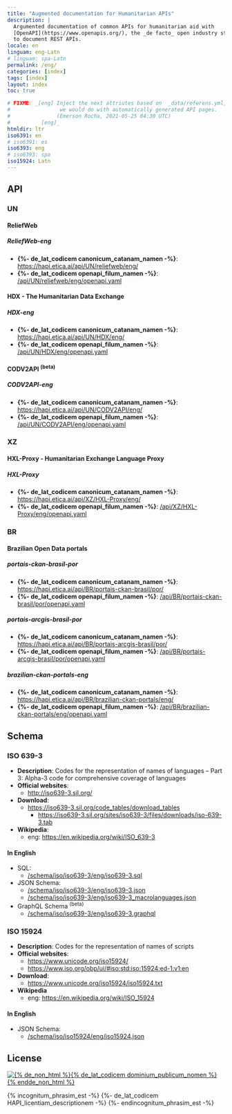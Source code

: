 ```yaml
---
title: "Augmented documentation for Humanitarian APIs"
description: |
  Argumented documentation of common APIs for humanitarian aid with
  [OpenAPI](https://www.openapis.org/), the _de facto_ open industry standard
  to document REST APIs.
locale: en
linguam: eng-Latn
# linguam: spa-Latn
permalink: /eng/
categories: [index]
tags: [index]
layout: index
toc: true

# FIXME: _[eng] Inject the next attriutes based on  _data/referens.yml, like
#                we would do with automatically generated API pages.
#               (Emerson Rocha, 2021-05-25 04:30 UTC)
#          [eng]_
htmldir: ltr
iso6391: en
# iso6391: es
iso6393: eng
# iso6393: spa
iso15924: Latn
---
```


## API

### UN

#### ReliefWeb
<!--
- **Wikipedia**:
  - eng: <https://en.wikipedia.org/wiki/ReliefWeb>
-->


##### ReliefWeb-eng
- **{%- de_lat_codicem canonicum_catanam_namen -%}**: <https://hapi.etica.ai/api/UN/reliefweb/eng/>
- **{%- de_lat_codicem openapi_filum_namen -%}**: [/api/UN/reliefweb/eng/openapi.yaml](/api/UN/reliefweb/eng/openapi.yaml)

#### HDX - The Humanitarian Data Exchange

##### HDX-eng
- **{%- de_lat_codicem canonicum_catanam_namen -%}**: <https://hapi.etica.ai/api/UN/HDX/eng/>
- **{%- de_lat_codicem openapi_filum_namen -%}**: [/api/UN/HDX/eng/openapi.yaml](/api/UN/HDX/eng/openapi.yaml)

#### CODV2API <sup>(beta)</sup>

##### CODV2API-eng
- **{%- de_lat_codicem canonicum_catanam_namen -%}**: <https://hapi.etica.ai/api/UN/CODV2API/eng/>
- **{%- de_lat_codicem openapi_filum_namen -%}**: [/api/UN/CODV2API/eng/openapi.yaml](/api/UN/CODV2API/eng/openapi.yaml)

### XZ

#### HXL-Proxy - Humanitarian Exchange Language Proxy

##### HXL-Proxy
- **{%- de_lat_codicem canonicum_catanam_namen -%}**: <https://hapi.etica.ai/api/XZ/HXL-Proxy/eng/>
- **{%- de_lat_codicem openapi_filum_namen -%}**: [/api/XZ/HXL-Proxy/eng/openapi.yaml](/api/XZ/HXL-Proxy/eng/openapi.yaml)

### BR

#### Brazilian Open Data portals

##### portais-ckan-brasil-por

- **{%- de_lat_codicem canonicum_catanam_namen -%}**: <https://hapi.etica.ai/api/BR/portais-ckan-brasil/por/>
- **{%- de_lat_codicem openapi_filum_namen -%}**: [/api/BR/portais-ckan-brasil/por/openapi.yaml](/api/BR/portais-ckan-brasil/por/openapi.yaml)

##### portais-arcgis-brasil-por

- **{%- de_lat_codicem canonicum_catanam_namen -%}**: <https://hapi.etica.ai/api/BR/portais-arcgis-brasil/por/>
- **{%- de_lat_codicem openapi_filum_namen -%}**: [/api/BR/portais-arcgis-brasil/por/openapi.yaml](/api/BR/portais-arcgis-brasil/por/openapi.yaml)


##### brazilian-ckan-portals-eng

- **{%- de_lat_codicem canonicum_catanam_namen -%}**: <https://hapi.etica.ai/api/BR/brazilian-ckan-portals/eng/>
- **{%- de_lat_codicem openapi_filum_namen -%}**: [/api/BR/brazilian-ckan-portals/eng/openapi.yaml](/api/BR/brazilian-ckan-portals/eng/openapi.yaml)

## Schema

### ISO 639-3
- **Description**: Codes for the representation of names of languages –
  Part 3: Alpha-3 code for comprehensive coverage of languages
- **Official websites**:
  - <http://iso639-3.sil.org/>
- **Download**:
  - <https://iso639-3.sil.org/code_tables/download_tables>
    - <https://iso639-3.sil.org/sites/iso639-3/files/downloads/iso-639-3.tab>
- **Wikipedia**:
  - eng: <https://en.wikipedia.org/wiki/ISO_639-3>

#### In English
- SQL:
  - [/schema/iso/iso639-3/eng/iso639-3.sql](/schema/iso/iso639-3/eng/iso639-3.sql)
- JSON Schema:
  - [/schema/iso/iso639-3/eng/iso639-3.json](/schema/iso/iso639-3/eng/iso639-3.json)
  - [/schema/iso/iso639-3/eng/iso639-3_macrolanguages.json](/schema/iso/iso639-3/eng/iso639-3_macrolanguages.json)
- GraphQL Schema <sup>(beta)</sup>
  - [/schema/iso/iso639-3/eng/iso639-3.graphql](/schema/iso/iso639-3/eng/iso639-3.graphql)

### ISO 15924
- **Description**: Codes for the representation of names of scripts
- **Official websites**:
  - <https://www.unicode.org/iso15924/>
  - <https://www.iso.org/obp/ui/#iso:std:iso:15924:ed-1:v1:en>
- **Download**:
  - <https://www.unicode.org/iso15924/iso15924.txt>
- **Wikipedia**
  - eng: <https://en.wikipedia.org/wiki/ISO_15924>

#### In English

- JSON Schema:
  - [/schema/iso/iso15924/eng/iso15924.json](/schema/iso/iso15924/eng/iso15924.json)

<!--
## Systema

### OpenAPI
- **OpenAPI Specification**: <https://spec.openapis.org/oas/v3.0.3>
- **OpenAPI.Tools** <https://openapi.tools/>

#### Online editors
- <https://editor.swagger.io/>
- <https://editor.swagger.io/?url=https://example.org/myfile.yaml>

-->

## License

[![{% de_non_html %}{% de_lat_codicem dominium_publicum_nomen %}{% endde_non_html %}](https://i.creativecommons.org/p/zero/1.0/88x31.png)](https://unlicense.org/)

{% incognitum_phrasim_est -%}
  {%- de_lat_codicem HAPI_licentiam_descriptionem -%}
{%- endincognitum_phrasim_est -%}
